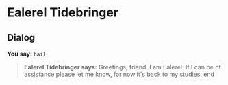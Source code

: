 # Ealerel Tidebringer
## Dialog

**You say:** `hail`



>**Ealerel Tidebringer says:** Greetings, friend. I am Ealerel. If I can be of assistance please let me know, for now it's back to my studies.
end
